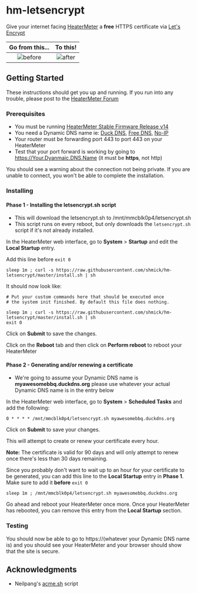 # hm-letsencrypt

Give your internet facing [HeaterMeter](https://github.com/CapnBry/HeaterMeter/wiki) a **free** HTTPS certificate via [Let's Encrypt](https://letsencrypt.org/)

Go from this...|To this!
:-:|:-:
![before](https://raw.githubusercontent.com/shmick/hm-letsencrypt/imgs/before.png)|![after](https://raw.githubusercontent.com/shmick/hm-letsencrypt/imgs/after.png)

## Getting Started

These instructions should get you up and running. If you run into any trouble, please post to the [HeaterMeter Forum](https://tvwbb.com/forumdisplay.php?85-HeaterMeter-DIY-BBQ-Controller)

### Prerequisites

* You must be running [HeaterMeter Stable Firmware Release v14](https://tvwbb.com/showthread.php?72170-Stable-Firmware-Release-v14)
* You need a Dynamic DNS name ie: [Duck DNS](https://www.duckdns.org/), [Free DNS](https://freedns.afraid.org/), [No-IP](https://www.noip.com/)
* Your router must be forwarding port 443 to port 443 on your HeaterMeter
* Test that your port forward is working by going to https://Your.Dyanmaic.DNS.Name (it must be **https**, not http)

You should see a warning about the connection not being private. If you are unable to connect, you won't be able to complete the installation.
  
### Installing

#### Phase 1 - Installing the letsencrypt.sh script

* This will download the letsencrypt.sh to /mnt/mmcblk0p4/letsencrypt.sh
* This script runs on every reboot, but only downloads the ```letsencrypt.sh``` script if it's not already installed.

In the HeaterMeter web interface, go to **System** > **Startup** and edit the **Local Startup** entry.

Add this line before ```exit 0```
```
sleep 1m ; curl -s https://raw.githubusercontent.com/shmick/hm-letsencrypt/master/install.sh | sh
```
It should now look like:

```
# Put your custom commands here that should be executed once
# the system init finished. By default this file does nothing.

sleep 1m ; curl -s https://raw.githubusercontent.com/shmick/hm-letsencrypt/master/install.sh | sh
exit 0
```

Click on **Submit** to save the changes.

Click on the **Reboot** tab and then click on **Perform reboot** to reboot your HeaterMeter


#### Phase 2 - Generating and/or renewing a certificate

* We're going to assume your Dynamic DNS name is **myawesomebbq.duckdns.org** please use whatever your actual Dynamic DNS name is in the entry below

In the HeaterMeter web interface, go to **System** > **Scheduled Tasks** and add the following:

```
0 * * * * /mnt/mmcblk0p4/letsencrypt.sh myawesomebbq.duckdns.org
```

Click on **Submit** to save your changes.

This will attempt to create or renew your certificate every hour.

**Note:** The certificate is valid for 90 days and will only attempt to renew once there's less than 30 days remaining.

Since you probably don't want to wait up to an hour for your certificate to be generated, you can add this line to the **Local Startup** entry in **Phase 1**. Make sure to add it **before** ```exit 0```

```
sleep 1m ; /mnt/mmcblk0p4/letsencrypt.sh myawesomebbq.duckdns.org
```

Go ahead and reboot your HeaterMeter once more. Once your HeaterMeter has rebooted, you can remove this entry from the **Local Startup** section.

### Testing

You should now be able to go to https://(whatever your Dynamic DNS name is) and you should see your HeaterMeter and your browser should show that the site is secure.

## Acknowledgments

* Neilpang's [acme.sh](https://github.com/Neilpang/acme.sh) script

